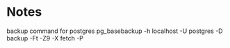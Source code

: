 # Notes
backup command for postgres pg_basebackup -h localhost -U postgres -D backup -Ft -Z9 -X fetch -P